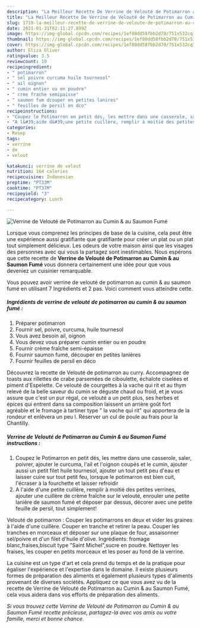 ```yaml
---
description: "La Meilleur Recette De Verrine de Velouté de Potimarron au Cumin &amp;amp; au Saumon Fumé"
title: "La Meilleur Recette De Verrine de Velouté de Potimarron au Cumin &amp;amp; au Saumon Fumé"
slug: 1719-la-meilleur-recette-de-verrine-de-veloute-de-potimarron-au-cumin-and-amp-au-saumon-fume
date: 2021-01-31T02:11:27.899Z
image: https://img-global.cpcdn.com/recipes/1ef80dd58fbb2d70/751x532cq70/verrine-de-veloute-de-potimarron-au-cumin-au-saumon-fume-photo-principale-de-la-recette.jpg
thumbnail: https://img-global.cpcdn.com/recipes/1ef80dd58fbb2d70/751x532cq70/verrine-de-veloute-de-potimarron-au-cumin-au-saumon-fume-photo-principale-de-la-recette.jpg
cover: https://img-global.cpcdn.com/recipes/1ef80dd58fbb2d70/751x532cq70/verrine-de-veloute-de-potimarron-au-cumin-au-saumon-fume-photo-principale-de-la-recette.jpg
author: Eliza Oliver
ratingvalue: 3.5
reviewcount: 10
recipeingredient:
- " potimarron"
- " sel poivre curcuma huile tournesol"
- " ail oignon"
- " cumin entier ou en poudre"
- " crme frache semipaisse"
- " saumon fum dcouper en petites lanires"
- " feuilles de persil en dco"
recipeinstructions:
- "Coupez le Potimarron en petit dés, les mettre dans une casserole, saler, poivrer, ajouter le curcuma, l&#39;ail et l&#39;oignon coupés et le cumin, ajouter aussi un petit filet huile tournesol, ajouter un tout petit peu d&#39;eau et laisser cuire sur tout petit feu, lorsque le potimarron est bien cuit, l&#39;écraser à la fourchette et laisser refroidir"
- "A l&#39;aide d&#39;une petite cuillère, remplir à moitié des petites verrines, ajouter une cuillère de crème fraîche sur le velouté, enrouler une petite lanière de saumon fumé et déposer par dessus, décorer avec une petite feuille de persil, tout simplement!"
categories:
- Resep
tags:
- verrine
- de
- velout

katakunci: verrine de velout 
nutrition: 164 calories
recipecuisine: Indonesian
preptime: "PT33M"
cooktime: "PT37M"
recipeyield: "3"
recipecategory: Lunch

---
```



![Verrine de Velouté de Potimarron au Cumin &amp; au Saumon Fumé](https://img-global.cpcdn.com/recipes/1ef80dd58fbb2d70/751x532cq70/verrine-de-veloute-de-potimarron-au-cumin-au-saumon-fume-photo-principale-de-la-recette.jpg)

Lorsque vous comprenez les principes de base de la cuisine, cela peut être une expérience aussi gratifiante que gratifiante pour créer un plat ou un plat tout simplement délicieux. Les odeurs de votre maison ainsi que les visages des personnes avec qui vous la partagez sont inestimables. Nous espérons que cette recette de <strong> Verrine de Velouté de Potimarron au Cumin &amp; au Saumon Fumé </strong> vous donnera certainement une idée pour que vous deveniez un cuisinier remarquable.

<!--inarticleads1-->

Vous pouvez avoir verrine de velouté de potimarron au cumin &amp; au saumon fumé en utilisant 7 Ingrédients et 2 pas. Voici comment vous atteindre cette.

##### Ingrédients de verrine de velouté de potimarron au cumin &amp; au saumon fumé :

1. Préparer  potimarron
1. Fournir  sel, poivre, curcuma, huile tournesol
1. Vous avez besoin  ail, oignon
1. Vous devez vous préparer  cumin entier ou en poudre
1. Fournir  crème fraîche semi-épaisse
1. Fournir  saumon fumé, découper en petites lanières
1. Fournir  feuilles de persil en déco


Découvrez la recette de Velouté de potimarron au curry. Accompagnez de toasts aux rillettes de crabe parsemées de ciboulette, échalote ciselées et piment d&#39;Espelette. Ce velouté de courgettes à la vache qui rit et au thym relevé de la belle saveur du cumin se déguste chaud ou froid, et je vous assure que c&#39;est un pur régal, ce velouté a un petit plus, ses herbes et épices qui entrent dans sa composition laissent un arrière goût fort agréable et le fromage à tartiner type &#34; la vache qui rit&#34; qui apportera de la rondeur et enlèvera un peu l. Réserver un cul de poule au frais pour la Chantilly. 

<!--inarticleads2-->

##### Verrine de Velouté de Potimarron au Cumin &amp; au Saumon Fumé instructions :

1. Coupez le Potimarron en petit dés, les mettre dans une casserole, saler, poivrer, ajouter le curcuma, l&#39;ail et l&#39;oignon coupés et le cumin, ajouter aussi un petit filet huile tournesol, ajouter un tout petit peu d&#39;eau et laisser cuire sur tout petit feu, lorsque le potimarron est bien cuit, l&#39;écraser à la fourchette et laisser refroidir
1. A l&#39;aide d&#39;une petite cuillère, remplir à moitié des petites verrines, ajouter une cuillère de crème fraîche sur le velouté, enrouler une petite lanière de saumon fumé et déposer par dessus, décorer avec une petite feuille de persil, tout simplement!


Velouté de potimarron : Couper les potimarrons en deux et vider les graines à l&#39;aide d&#39;une cuillère. Couper en tranche et retirer la peau. Couper les tranches en morceaux et déposer sur une plaque de four, assaisonner sel/poivre et d&#39;un filet d&#39;huile d&#39;olive. Ingrédients: fromage blanc,fraises,biscuit type &#34;Saint Michel&#34;,sucre en poudre. Nettoyer les fraises, les couper en petits morceaux et les poser au fond de la verrine. 

<!--inarticleads1-->

<p>
La cuisine est un type d'art et cela prend du temps et de la pratique pour égaliser l'expérience et l'expertise dans le domaine. Il existe plusieurs formes de préparation des aliments et également plusieurs types d'aliments provenant de diverses sociétés. Appliquez ce que vous avez vu de la recette de Verrine de Velouté de Potimarron au Cumin &amp; au Saumon Fumé, cela vous aidera dans vos efforts de préparation des aliments.
</p>

<p>
<i>Si vous trouvez cette Verrine de Velouté de Potimarron au Cumin &amp; au Saumon Fumé recette précieuse, partagez-la avec vos amis ou votre famille, merci et bonne chance.</i>
</p>

